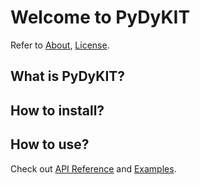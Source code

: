 # Welcome to PyDyKIT

Refer to [About](about.md), [License](../LICENSE).

## What is PyDyKIT?

## How to install?

## How to use?

Check out
[API Reference](api_reference/managers.md)
and
[Examples](examples/index.md).
